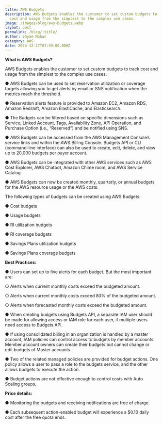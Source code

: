 ```yaml
---
title: AWS Budgets
description: AWS Budgets enables the customer to set custom budgets to track
  cost and usage from the simplest to the complex use cases.
image: /images/blog/aws-budgets.webp
layout: post
permalink: /blog/:title/
author: Shyam Mohan
category: AWS
date: 2024-12-27T07:49:00.000Z
---
```

**What is AWS Budgets?**

AWS Budgets enables the customer to set custom budgets to track cost and usage from the simplest to the complex use cases.

● AWS Budgets can be used to set reservation utilization or coverage targets allowing you to get alerts by email or SNS notification when the metrics reach the threshold.

● Reservation alerts feature is provided to Amazon EC2, Amazon RDS, Amazon Redshift, Amazon ElastiCache, and Elasticsearch.

● The Budgets can be filtered based on specific dimensions such as Service, Linked Account, Tags, Availability Zone, API Operation, and Purchase Option
(i.e., “Reserved”) and be notified using SNS.

● AWS Budgets can be accessed from the AWS Management Console’s service links and within the AWS Billing Console. Budgets API or CLI (command-line interface) can also be used to create, edit, delete, and view
up to 20,000 budgets per payer account.

● AWS Budgets can be integrated with other AWS services such as AWS Cost Explorer, AWS Chatbot, Amazon Chime room, and AWS Service Catalog.

● AWS Budgets can now be created monthly, quarterly, or annual budgets for the AWS resource usage or the AWS costs.

The following types of budgets can be created using AWS Budgets:

● Cost budgets

● Usage budgets

● RI utilization budgets

● RI coverage budgets

● Savings Plans utilization budgets

● Savings Plans coverage budgets

**Best Practices:**

● Users can set up to five alerts for each budget. But the most important are:

○ Alerts when current monthly costs exceed the budgeted amount.

○ Alerts when current monthly costs exceed 80% of the budgeted amount.

○ Alerts when forecasted monthly costs exceed the budgeted amount.

● When creating budgets using Budgets API, a separate IAM user should be made for allowing access or IAM role for each user, if multiple users need access to Budgets API.

● If using consolidated billing in an organization is handled by a master account, IAM policies can control access to budgets by member accounts. Member account owners can create their budgets but cannot change or edit budgets of Master accounts.

● Two of the related managed policies are provided for budget actions. One policy allows a user to pass a role to the budgets service, and the other allows budgets to execute the action.

● Budget actions are not effective enough to control costs with Auto Scaling groups.

**Price details:**

● Monitoring the budgets and receiving notifications are free of charge.

● Each subsequent action-enabled budget will experience a $0.10 daily cost after the free quota ends.
